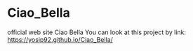 # Ciao_Bella
official web site Ciao Bella
You can look at this project by link: https://yosip92.github.io/Ciao_Bella/
